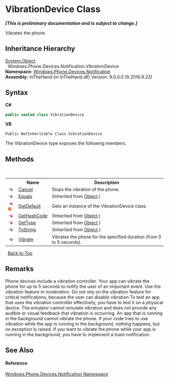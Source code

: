 # VibrationDevice Class
 _**\[This is preliminary documentation and is subject to change.\]**_

Vibrates the phone.


## Inheritance Hierarchy
<a href="http://msdn2.microsoft.com/en-us/library/e5kfa45b" target="_blank">System.Object</a><br />&nbsp;&nbsp;Windows.Phone.Devices.Notification.VibrationDevice<br />
**Namespace:**&nbsp;<a href="N_Windows_Phone_Devices_Notification">Windows.Phone.Devices.Notification</a><br />**Assembly:**&nbsp;InTheHand (in InTheHand.dll) Version: 9.0.0.0 (9.2016.9.22)

## Syntax

**C#**<br />
``` C#
public sealed class VibrationDevice
```

**VB**<br />
``` VB
Public NotInheritable Class VibrationDevice
```

The VibrationDevice type exposes the following members.


## Methods
&nbsp;<table><tr><th></th><th>Name</th><th>Description</th></tr><tr><td>![Public method](media/pubmethod.gif "Public method")</td><td><a href="M_Windows_Phone_Devices_Notification_VibrationDevice_Cancel">Cancel</a></td><td>
Stops the vibration of the phone.</td></tr><tr><td>![Public method](media/pubmethod.gif "Public method")</td><td><a href="http://msdn2.microsoft.com/en-us/library/bsc2ak47" target="_blank">Equals</a></td><td> (Inherited from <a href="http://msdn2.microsoft.com/en-us/library/e5kfa45b" target="_blank">Object</a>.)</td></tr><tr><td>![Public method](media/pubmethod.gif "Public method")![Static member](media/static.gif "Static member")</td><td><a href="M_Windows_Phone_Devices_Notification_VibrationDevice_GetDefault">GetDefault</a></td><td>
Gets an instance of the VibrationDevice class.</td></tr><tr><td>![Public method](media/pubmethod.gif "Public method")</td><td><a href="http://msdn2.microsoft.com/en-us/library/zdee4b3y" target="_blank">GetHashCode</a></td><td> (Inherited from <a href="http://msdn2.microsoft.com/en-us/library/e5kfa45b" target="_blank">Object</a>.)</td></tr><tr><td>![Public method](media/pubmethod.gif "Public method")</td><td><a href="http://msdn2.microsoft.com/en-us/library/dfwy45w9" target="_blank">GetType</a></td><td> (Inherited from <a href="http://msdn2.microsoft.com/en-us/library/e5kfa45b" target="_blank">Object</a>.)</td></tr><tr><td>![Public method](media/pubmethod.gif "Public method")</td><td><a href="http://msdn2.microsoft.com/en-us/library/7bxwbwt2" target="_blank">ToString</a></td><td> (Inherited from <a href="http://msdn2.microsoft.com/en-us/library/e5kfa45b" target="_blank">Object</a>.)</td></tr><tr><td>![Public method](media/pubmethod.gif "Public method")</td><td><a href="M_Windows_Phone_Devices_Notification_VibrationDevice_Vibrate">Vibrate</a></td><td>
Vibrates the phone for the specified duration (from 0 to 5 seconds).</td></tr></table>&nbsp;
<a href="#vibrationdevice-class">Back to Top</a>

## Remarks
Phone devices include a vibration controller. Your app can vibrate the phone for up to 5 seconds to notify the user of an important event. Use the vibration feature in moderation. Do not rely on the vibration feature for critical notifications, because the user can disable vibration 
To test an app that uses the vibration controller effectively, you have to test it on a physical device. The emulator cannot simulate vibration and does not provide any audible or visual feedback that vibration is occurring. 
An app that is running in the background cannot vibrate the phone.
 If your code tries to use vibration while the app is running in the background, nothing happens, but no exception is raised. If you want to vibrate the phone while your app is running in the background, you have to implement a toast notification.


## See Also


#### Reference
<a href="N_Windows_Phone_Devices_Notification">Windows.Phone.Devices.Notification Namespace</a><br />